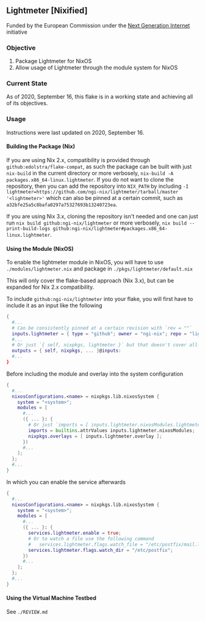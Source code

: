 ## Lightmeter [Nixified]

Funded by the European Commission under the [Next Generation Internet](https://www.ngi.eu/ngi-projects/ngi-zero/) initiative

### Objective

1. Package Lightmeter for NixOS
2. Allow usage of Lightmeter through the module system for NixOS

### Current State

As of 2020, September 16, this flake is in a working state and achieving all of its objectives.

### Usage

Instructions were last updated on 2020, September 16.

#### Building the Package (Nix)

If you are using Nix 2.x, compatibility is provided through `github:edolstra/flake-compat`, as such the package can be built with just `nix-build` in the current directory or more verbosely, `nix-build -A packages.x86_64-linux.lightmeter`. If you do not want to clone the repository, then you can add the repository into `NIX_PATH` by including `-I lightmeter=https://github.com/ngi-nix/lightmeter/tarball/master '<lightmeter>'` which can also be pinned at a certain commit, such as `a32bfe25a5c8bafa0297a75327693b13240723ea`.

If you are using Nix 3.x, cloning the repository isn't needed and one can just run `nix build github:ngi-nix/lightmeter` or more verbosely, `nix build --print-build-logs github:ngi-nix/lightmeter#packages.x86_64-linux.lightmeter`.

#### Using the Module (NixOS)

To enable the lightmeter module in NixOS, you will have to use `./modules/lightmeter.nix` and package in `./pkgs/lightmeter/default.nix`

This will only cover the flake-based approach (Nix 3.x), but can be expanded for Nix 2.x compatibility.

To include `github:ngi-nix/lightmeter` into your flake, you will first have to include it as an input like the following

```nix
{
  #...
  # Can be consistently pinned at a certain revision with `rev = ""`
  inputs.lightmeter = { type = "github"; owner = "ngi-nix"; repo = "lightmeter"; };
  #...
  # Or just `{ self, nixpkgs, lightmeter }` but that doesn't cover all cases
  outputs = { self, nixpkgs, ... }@inputs:
  #...
}
```

Before including the module and overlay into the system configuration

```nix
{
  #...
  nixosConfigurations.<name> = nixpkgs.lib.nixosSystem {
    system = "<system>";
    modules = [
      #...
      ({ ... }: {
        # Or just `imports = [ inputs.lightmeter.nixosModules.lightmeter ]`
        imports = builtins.attrValues inputs.lightmeter.nixosModules;
        nixpkgs.overlays = [ inputs.lightmeter.overlay ];
      })
      #...
    ];
  };
  #...
}
```

In which you can enable the service afterwards

```nix
{
  #...
  nixosConfigurations.<name> = nixpkgs.lib.nixosSystem {
    system = "<system>";
    modules = [
      #...
      ({ ... }: {
        services.lightmeter.enable = true;
        # Or to watch a file use the following command
        #   services.lightmeter.flags.watch_file = "/etc/postfix/mail.log";
        services.lightmeter.flags.watch_dir = "/etc/postfix";
      })
      #...
    ];
  };
  #...
}
```

#### Using the Virtual Machine Testbed

See `./REVIEW.md`
